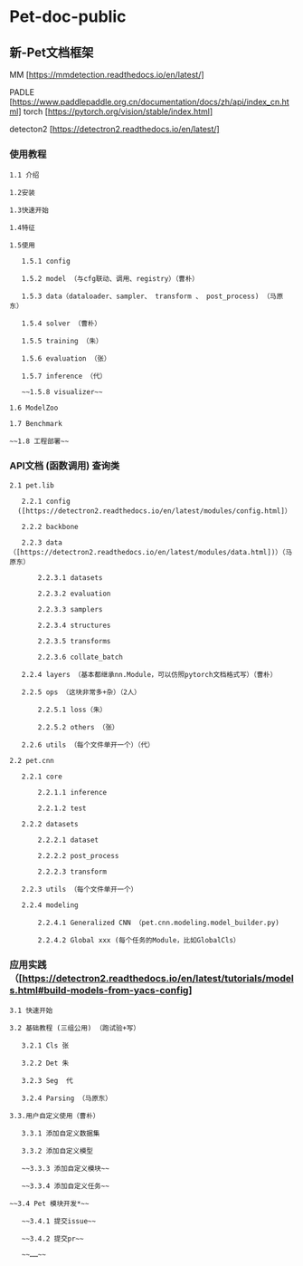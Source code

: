# Pet-doc-public
## 新-Pet文档框架

MM          [https://mmdetection.readthedocs.io/en/latest/]

PADLE     [https://www.paddlepaddle.org.cn/documentation/docs/zh/api/index_cn.html]
torch       [https://pytorch.org/vision/stable/index.html]

detecton2  [https://detectron2.readthedocs.io/en/latest/]

### 使用教程

    1.1 介绍

    1.2安装

    1.3快速开始

    1.4特征

    1.5使用

    ​	1.5.1 config 

    ​	1.5.2 model （与cfg联动、调用、registry）（曹朴）

    ​	1.5.3 data（dataloader、sampler、 transform 、 post_process) （马原东）

    ​	1.5.4 solver （曹朴）

    ​	1.5.5 training （朱）

    ​	1.5.6 evaluation （张）

    ​	1.5.7 inference （代）

    ​	~~1.5.8 visualizer~~

    1.6 ModelZoo

    1.7 Benchmark

    ~~1.8 工程部署~~

### API文档  (函数调用) 查询类

    2.1 pet.lib

    ​	2.2.1 config 
      ([https://detectron2.readthedocs.io/en/latest/modules/config.html]）

    ​	2.2.2 backbone

    ​	2.2.3 data（[https://detectron2.readthedocs.io/en/latest/modules/data.html])）（马原东）

    ​		2.2.3.1 datasets

    ​		2.2.3.2 evaluation

    ​		2.2.3.3 samplers

    ​		2.2.3.4 structures

    ​		2.2.3.5 transforms

    ​		2.2.3.6 collate_batch

    ​	2.2.4 layers （基本都继承nn.Module，可以仿照pytorch文档格式写）（曹朴）

    ​	2.2.5 ops （这块非常多+杂）（2人）

    ​		2.2.5.1 loss（朱）

    ​		2.2.5.2 others （张）

    ​	2.2.6 utils （每个文件单开一个）（代）

    2.2 pet.cnn

    ​	2.2.1 core

    ​		2.2.1.1 inference

    ​		2.2.1.2 test

    ​	2.2.2 datasets

    ​		2.2.2.1 dataset

    ​		2.2.2.2 post_process

    ​		2.2.2.3 transform

    ​	2.2.3 utils （每个文件单开一个）

    ​	2.2.4 modeling

    ​		2.2.4.1 Generalized CNN （pet.cnn.modeling.model_builder.py)

    ​		2.2.4.2 Global xxx (每个任务的Module，比如GlobalCls）

### 应用实践   （[https://detectron2.readthedocs.io/en/latest/tutorials/models.html#build-models-from-yacs-config]

    3.1 快速开始

    3.2 基础教程 (三组公用) （跑试验+写）

    ​	3.2.1 Cls 张

    ​	3.2.2 Det 朱

    ​	3.2.3 Seg  代

    ​	3.2.4 Parsing （马原东）

    3.3.用户自定义使用（曹朴）

    ​	3.3.1 添加自定义数据集

    ​	3.3.2 添加自定义模型

    ​	~~3.3.3 添加自定义模块~~

    ​	~~3.3.4 添加自定义任务~~

    ~~3.4 Pet 模块开发*~~

    ​	~~3.4.1 提交issue~~

    ​	~~3.4.2 提交pr~~

    ​	~~……~~
